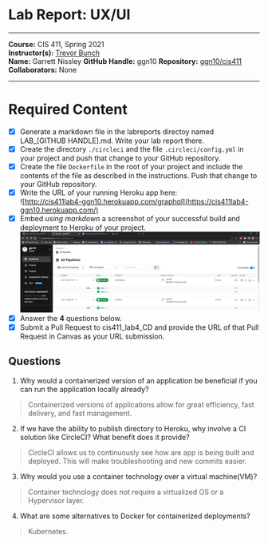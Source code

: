 # Lab Report: UX/UI
___
**Course:** CIS 411, Spring 2021  
**Instructor(s):** [Trevor Bunch](https://github.com/trevordbunch)  
**Name:** Garrett Nissley
**GitHub Handle:** ggn10
**Repository:** [ggn10/cis411  ](https://github.com/ggn10/cis411_lab3_uiux)   
**Collaborators:** None
___

# Required Content

- [x] Generate a markdown file in the labreports directoy named LAB_[GITHUB HANDLE].md. Write your lab report there.
- [x] Create the directory ```./circleci``` and the file ```.circleci/config.yml``` in your project and push that change to your GitHub repository.
- [x] Create the file ```Dockerfile``` in the root of your project and include the contents of the file as described in the instructions. Push that change to your GitHub repository.
- [x] Write the URL of your running Heroku app here:  
![http://cis411lab4-ggn10.herokuapp.com/graphql](https://cis411lab4-ggn10.herokuapp.com/)
- [x] Embed _using markdown_ a screenshot of your successful build and deployment to Heroku of your project.  
![Successful Build](../assets/ggn10ciSS.PNG)
- [x] Answer the **4** questions below.
- [x] Submit a Pull Request to cis411_lab4_CD and provide the URL of that Pull Request in Canvas as your URL submission.

## Questions
1. Why would a containerized version of an application be beneficial if you can run the application locally already?
> Containerized versions of applications allow for great efficiency, fast delivery, and fast management.
2. If we have the ability to publish directory to Heroku, why involve a CI solution like CircleCI? What benefit does it provide?
> CircleCI allows us to continuously see how are app is being built and deployed. This will make troubleshooting and new commits easier.
3. Why would you use a container technology over a virtual machine(VM)?
> Container technology does not require a virtualized OS or a Hypervisor layer.
4. What are some alternatives to Docker for containerized deployments?
> Kubernetes.